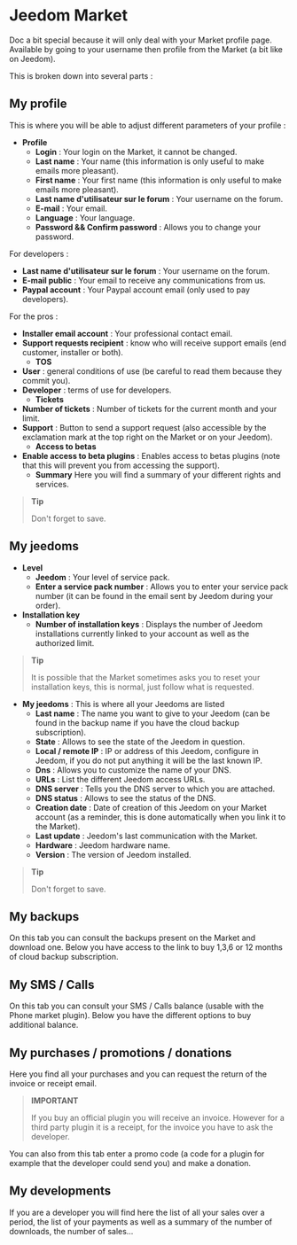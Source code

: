 # Jeedom Market


Doc a bit special because it will only deal with your Market profile page.
Available by going to your username then profile from the Market (a bit like on Jeedom).

This is broken down into several parts :

## My profile

This is where you will be able to adjust different parameters of your profile :

- **Profile**
    - **Login** : Your login on the Market, it cannot be changed.
    - **Last name** : Your name (this information is only useful to make emails more pleasant).
    - **First name** : Your first name (this information is only useful to make emails more pleasant).
    - **Last name d'utilisateur sur le forum** : Your username on the forum.
    - **E-mail** : Your email.
    - **Language** : Your language.
    - **Password &amp;&amp; Confirm password** : Allows you to change your password.

For developers :
- **Last name d'utilisateur sur le forum** : Your username on the forum.
- **E-mail public** : Your email to receive any communications from us.
- **Paypal account** : Your Paypal account email (only used to pay developers).

For the pros :
- **Installer email account** : Your professional contact email.
- **Support requests recipient** : know who will receive support emails (end customer, installer or both).
    - **TOS**
- **User** : general conditions of use (be careful to read them because they commit you).
- **Developer** : terms of use for developers.
    - **Tickets**
- **Number of tickets** : Number of tickets for the current month and your limit.
- **Support** : Button to send a support request (also accessible by the exclamation mark at the top right on the Market or on your Jeedom).
    - **Access to betas**
- **Enable access to beta plugins** : Enables access to betas plugins (note that this will prevent you from accessing the support).
    - **Summary** Here you will find a summary of your different rights and services.

> **Tip**
>
> Don&#39;t forget to save.

## My jeedoms

- **Level**
    - **Jeedom** : Your level of service pack.
    - **Enter a service pack number** : Allows you to enter your service pack number (it can be found in the email sent by Jeedom during your order).
- **Installation key**
    - **Number of installation keys** : Displays the number of Jeedom installations currently linked to your account as well as the authorized limit.

> **Tip**
>
> It is possible that the Market sometimes asks you to reset your installation keys, this is normal, just follow what is requested.

- **My jeedoms** : This is where all your Jeedoms are listed
    - **Last name** : The name you want to give to your Jeedom (can be found in the backup name if you have the cloud backup subscription).
    - **State** : Allows to see the state of the Jeedom in question.
    - **Local / remote IP** : IP or address of this Jeedom, configure in Jeedom, if you do not put anything it will be the last known IP.
    - **Dns** : Allows you to customize the name of your DNS.
    - **URLs** : List the different Jeedom access URLs.
    - **DNS server** : Tells you the DNS server to which you are attached.
    - **DNS status** : Allows to see the status of the DNS.
    - **Creation date** : Date of creation of this Jeedom on your Market account (as a reminder, this is done automatically when you link it to the Market).
    - **Last update** : Jeedom&#39;s last communication with the Market.
    - **Hardware** : Jeedom hardware name.
    - **Version** : The version of Jeedom installed.

> **Tip**
>
> Don&#39;t forget to save.

## My backups

On this tab you can consult the backups present on the Market and download one. Below you have access to the link to buy 1,3,6 or 12 months of cloud backup subscription.

## My SMS / Calls

On this tab you can consult your SMS / Calls balance (usable with the Phone market plugin). Below you have the different options to buy additional balance.

## My purchases / promotions / donations

Here you find all your purchases and you can request the return of the invoice or receipt email.

> **IMPORTANT**
>
> If you buy an official plugin you will receive an invoice. However for a third party plugin it is a receipt, for the invoice you have to ask the developer.

You can also from this tab enter a promo code (a code for a plugin for example that the developer could send you) and make a donation.

## My developments

If you are a developer you will find here the list of all your sales over a period, the list of your payments as well as a summary of the number of downloads, the number of sales…
